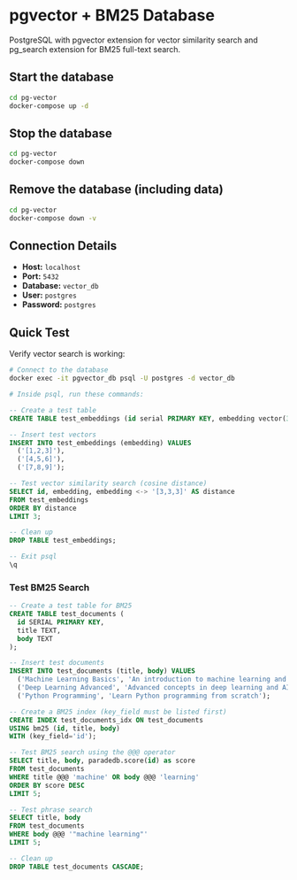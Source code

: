 # pgvector + BM25 Database

PostgreSQL with pgvector extension for vector similarity search and pg_search extension for BM25 full-text search.

## Start the database

```bash
cd pg-vector
docker-compose up -d
```

## Stop the database

```bash
cd pg-vector
docker-compose down
```

## Remove the database (including data)

```bash
cd pg-vector
docker-compose down -v
```

## Connection Details

- **Host:** `localhost`
- **Port:** `5432`
- **Database:** `vector_db`
- **User:** `postgres`
- **Password:** `postgres`

## Quick Test

Verify vector search is working:

```bash
# Connect to the database
docker exec -it pgvector_db psql -U postgres -d vector_db

# Inside psql, run these commands:
```

```sql
-- Create a test table
CREATE TABLE test_embeddings (id serial PRIMARY KEY, embedding vector(3));

-- Insert test vectors
INSERT INTO test_embeddings (embedding) VALUES 
  ('[1,2,3]'),
  ('[4,5,6]'),
  ('[7,8,9]');

-- Test vector similarity search (cosine distance)
SELECT id, embedding, embedding <-> '[3,3,3]' AS distance 
FROM test_embeddings 
ORDER BY distance 
LIMIT 3;

-- Clean up
DROP TABLE test_embeddings;

-- Exit psql
\q
```

### Test BM25 Search

```sql
-- Create a test table for BM25
CREATE TABLE test_documents (
  id SERIAL PRIMARY KEY,
  title TEXT,
  body TEXT
);

-- Insert test documents
INSERT INTO test_documents (title, body) VALUES
  ('Machine Learning Basics', 'An introduction to machine learning and neural networks'),
  ('Deep Learning Advanced', 'Advanced concepts in deep learning and AI'),
  ('Python Programming', 'Learn Python programming from scratch');

-- Create a BM25 index (key_field must be listed first)
CREATE INDEX test_documents_idx ON test_documents
USING bm25 (id, title, body)
WITH (key_field='id');

-- Test BM25 search using the @@@ operator
SELECT title, body, paradedb.score(id) as score
FROM test_documents
WHERE title @@@ 'machine' OR body @@@ 'learning'
ORDER BY score DESC
LIMIT 5;

-- Test phrase search
SELECT title, body
FROM test_documents
WHERE body @@@ '"machine learning"'
LIMIT 5;

-- Clean up
DROP TABLE test_documents CASCADE;
```

